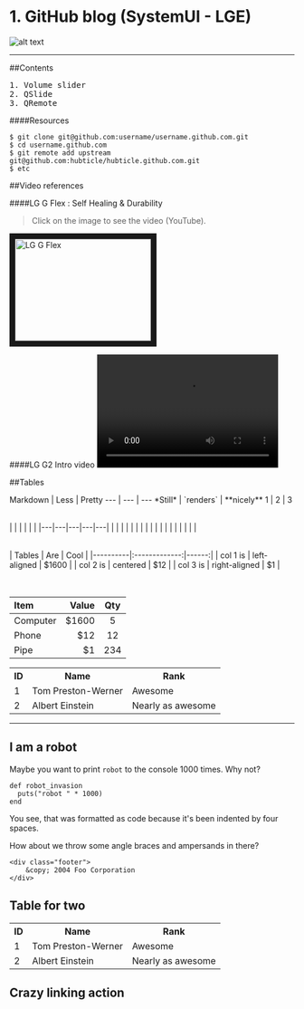 # 1. GitHub blog (SystemUI - LGE)

![alt text](https://github.com/systemuilg/systemuilg.github.com/raw/master/resources/Android-KitKat.jpg)

----------------

##Contents

<pre>
1. Volume slider
2. QSlide
3. QRemote
</pre>

####Resources
  
    $ git clone git@github.com:username/username.github.com.git
    $ cd username.github.com
    $ git remote add upstream git@github.com:hubticle/hubticle.github.com.git
    $ etc

##Video references

####LG G Flex : Self Healing & Durability
> Click on the image to see the video (YouTube).

<a href="http://www.youtube.com/watch?v=SphEAlsrRoo" target="_blank"><img src="https://github.com/systemuilg/systemuilg.github.com/raw/master/resources/gflex.jpg" 
alt="LG G Flex" width="240" height="180" border="10" /></a>


####LG G2 Intro video
<video src="LG_G2.mp4" width="320" height="200" controls preload></video>

##Tables

<table>
Markdown | Less | Pretty	
--- | --- | ---	
*Still* | `renders` | **nicely**	
1 | 2 | 3
</table>

<table>
|   |   |   |   |   |
|---|---|---|---|---|
|   |   |   |   |   |
|   |   |   |   |   |
|   |   |   |   |   |
</table>

<table>
| Tables   |      Are      |  Cool |
|----------|:-------------:|------:|
| col 1 is |  left-aligned | $1600 |
| col 2 is |    centered   |   $12 |
| col 3 is | right-aligned |    $1 |
</table>

<table>

| Item      |  Value | Qty  |
| :-------- | ------:| :--: |
| Computer  | \$1600 |  5   |
| Phone     |   \$12 |  12  |
| Pipe      |    \$1 | 234  |

</table>

<table>
  <tr>
    <th>ID</th><th>Name</th><th>Rank</th>
  </tr>
  <tr>
    <td>1</td><td>Tom Preston-Werner</td><td>Awesome</td>
  </tr>
  <tr>
    <td>2</td><td>Albert Einstein</td><td>Nearly as awesome</td>
  </tr>
</table>


  [1]: http://google.com/        "Google"
  [2]: http://search.yahoo.com/  "Yahoo Search"
  [3]: http://search.msn.com/    "MSN Search"

--------

I am a robot
------------

Maybe you want to print `robot` to the console 1000 times. Why not?

    def robot_invasion
      puts("robot " * 1000)
    end

You see, that was formatted as code because it's been indented by four spaces.

How about we throw some angle braces and ampersands in there?

    <div class="footer">
        &copy; 2004 Foo Corporation
    </div>

Table for two
-------------

<table>
  <tr>
    <th>ID</th><th>Name</th><th>Rank</th>
  </tr>
  <tr>
    <td>1</td><td>Tom Preston-Werner</td><td>Awesome</td>
  </tr>
  <tr>
    <td>2</td><td>Albert Einstein</td><td>Nearly as awesome</td>
  </tr>
</table>

Crazy linking action
--------------------

